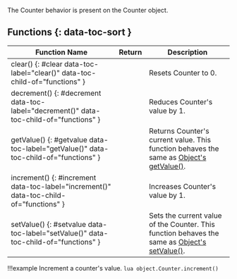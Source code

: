 The Counter behavior is present on the Counter object.

## Functions {: data-toc-sort }

Function Name | Return | Description
-- | -- | --
clear() {: #clear data-toc-label="clear()" data-toc-child-of="functions" } | [<span class="ret boo"></span>](../types.md) | Resets Counter to 0.
decrement() {: #decrement data-toc-label="decrement()" data-toc-child-of="functions" } | [<span class="ret boo"></span>](../types.md) | Reduces Counter's value by 1.
getValue() {: #getvalue data-toc-label="getValue()" data-toc-child-of="functions" } | [<span class="ret int"></span>](../types.md) | Returns Counter's current value. This function behaves the same as [Object's getValue()](../object.md#getvalue).
increment() {: #increment data-toc-label="increment()" data-toc-child-of="functions" } | [<span class="ret boo"></span>](../types.md) | Increases Counter's value by 1.
setValue() {: #setvalue data-toc-label="setValue()" data-toc-child-of="functions" } | [<span class="ret boo"></span>](../types.md) | Sets the current value of the Counter. This function behaves the same as [Object's setValue()](../object.md#setvalue).

!!!example
    Increment a counter's value.
    ```lua
    object.Counter.increment()
    ```
